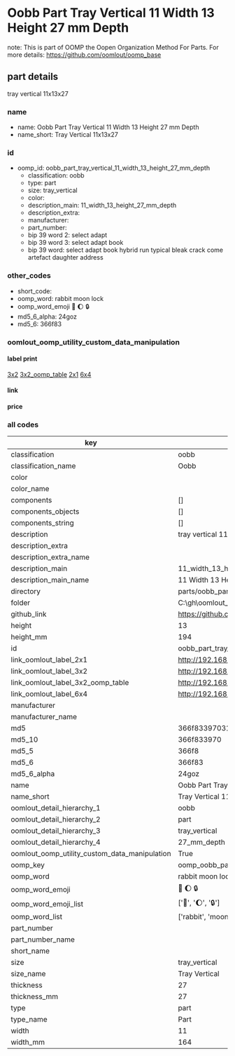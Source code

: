 # Oobb Part Tray Vertical 11 Width 13 Height 27 mm Depth  

note: This is part of OOMP the Oopen Organization Method For Parts. For more details: https://github.com/oomlout/oomp_base

##  part details
  



tray vertical 11x13x27



### name
* name: Oobb Part Tray Vertical 11 Width 13 Height 27 mm Depth
* name_short: Tray Vertical 11x13x27 
### id
* oomp_id: oobb_part_tray_vertical_11_width_13_height_27_mm_depth
  * classification: oobb
  * type: part
  * size: tray_vertical
  * color: 
  * description_main: 11_width_13_height_27_mm_depth
  * description_extra: 
  * manufacturer: 
  * part_number: 
  * bip 39 word 2: select adapt
  * bip 39 word 3: select adapt book
  * bip 39 word: select adapt book hybrid run typical bleak crack come artefact daughter address

### other_codes
* short_code: 
* oomp_word: rabbit moon lock
* oomp_word_emoji :rabbit: :moon: :lock:
* md5_6_alpha: 24goz
* md5_6: 366f83






### oomlout_oomp_utility_custom_data_manipulation
#### label print
[3x2](http://192.168.1.245:1112/?label=oomp%2024goz)
[3x2_oomp_table](http://192.168.1.108:1112/?label=oomp%2024goz)
[2x1](http://192.168.1.242:1112/?label=oomp%2024goz)
[6x4](http://192.168.1.55:1112/?label=oomp%2024goz)    

#### link

                              

#### price







### all codes 
| key | value |  
| --- | --- |  
| classification | oobb |  
| classification_name | Oobb |  
| color |  |  
| color_name |  |  
| components | [] |  
| components_objects | [] |  
| components_string | [] |  
| description | tray vertical 11x13x27 |  
| description_extra |  |  
| description_extra_name |  |  
| description_main | 11_width_13_height_27_mm_depth |  
| description_main_name | 11 Width 13 Height 27 mm Depth |  
| directory | parts/oobb_part_tray_vertical_11_width_13_height_27_mm_depth |  
| folder | C:\gh\oomlout_oobb_version_4_generated_parts\parts\oobb_part_tray_vertical_11_width_13_height_27_mm_depth |  
| github_link | https://github.com/oomlout/oomlout_oomp_part_src/tree/main/parts/oobb_part_tray_vertical_11_width_13_height_27_mm_depth |  
| height | 13 |  
| height_mm | 194 |  
| id | oobb_part_tray_vertical_11_width_13_height_27_mm_depth |  
| link_oomlout_label_2x1 | http://192.168.1.242:1112/?label=oomp%2024goz |  
| link_oomlout_label_3x2 | http://192.168.1.245:1112/?label=oomp%2024goz |  
| link_oomlout_label_3x2_oomp_table | http://192.168.1.108:1112/?label=oomp%2024goz |  
| link_oomlout_label_6x4 | http://192.168.1.55:1112/?label=oomp%2024goz |  
| manufacturer |  |  
| manufacturer_name |  |  
| md5 | 366f83397031c2f3afdea7003300c61a |  
| md5_10 | 366f833970 |  
| md5_5 | 366f8 |  
| md5_6 | 366f83 |  
| md5_6_alpha | 24goz |  
| name | Oobb Part Tray Vertical 11 Width 13 Height 27 mm Depth |  
| name_short | Tray Vertical 11x13x27  |  
| oomlout_detail_hierarchy_1 | oobb |  
| oomlout_detail_hierarchy_2 | part |  
| oomlout_detail_hierarchy_3 | tray_vertical |  
| oomlout_detail_hierarchy_4 | 27_mm_depth |  
| oomlout_oomp_utility_custom_data_manipulation | True |  
| oomp_key | oomp_oobb_part_tray_vertical_11_width_13_height_27_mm_depth |  
| oomp_word | rabbit moon lock |  
| oomp_word_emoji | :rabbit: :moon: :lock: |  
| oomp_word_emoji_list | [':rabbit:', ':moon:', ':lock:'] |  
| oomp_word_list | ['rabbit', 'moon', 'lock'] |  
| part_number |  |  
| part_number_name |  |  
| short_name |  |  
| size | tray_vertical |  
| size_name | Tray Vertical |  
| thickness | 27 |  
| thickness_mm | 27 |  
| type | part |  
| type_name | Part |  
| width | 11 |  
| width_mm | 164 |  
